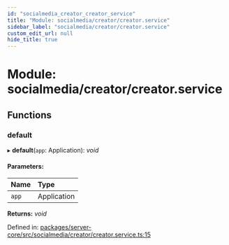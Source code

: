 ```yaml
---
id: "socialmedia_creator_creator_service"
title: "Module: socialmedia/creator/creator.service"
sidebar_label: "socialmedia/creator/creator.service"
custom_edit_url: null
hide_title: true
---
```


# Module: socialmedia/creator/creator.service

## Functions

### default

▸ **default**(`app`: Application): *void*

#### Parameters:

| Name | Type |
| :------ | :------ |
| `app` | Application |

**Returns:** *void*

Defined in: [packages/server-core/src/socialmedia/creator/creator.service.ts:15](https://github.com/xr3ngine/xr3ngine/blob/7e8e151f1/packages/server-core/src/socialmedia/creator/creator.service.ts#L15)
